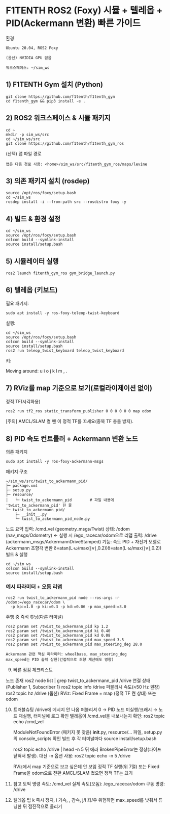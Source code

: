 # F1TENTH ROS2 (Foxy) 시뮬 + 텔레옵 + PID(Ackermann 변환) 빠른 가이드
환경

    Ubuntu 20.04, ROS2 Foxy

    (옵션) NVIDIA GPU 없음

    워크스페이스: ~/sim_ws

## 1) F1TENTH Gym 설치 (Python)
```
git clone https://github.com/f1tenth/f1tenth_gym
cd f1tenth_gym && pip3 install -e .
```
## 2) ROS2 워크스페이스 & 시뮬 패키지
```
cd ~
mkdir -p sim_ws/src
cd ~/sim_ws/src
git clone https://github.com/f1tenth/f1tenth_gym_ros
```
(선택) 맵 파일 경로

    맵은 다음 경로 사용: <home>/sim_ws/src/f1tenth_gym_ros/maps/levine

## 3) 의존 패키지 설치 (rosdep)
```
source /opt/ros/foxy/setup.bash
cd ~/sim_ws
rosdep install -i --from-path src --rosdistro foxy -y
```
## 4) 빌드 & 환경 설정
```
cd ~/sim_ws
source /opt/ros/foxy/setup.bash
colcon build --symlink-install
source install/setup.bash
```
## 5) 시뮬레이터 실행
```
ros2 launch f1tenth_gym_ros gym_bridge_launch.py
```
## 6) 텔레옵 (키보드)

필요 패키지:
```
sudo apt install -y ros-foxy-teleop-twist-keyboard
```
실행:
```
cd ~/sim_ws
source /opt/ros/foxy/setup.bash
colcon build --symlink-install
source install/setup.bash
ros2 run teleop_twist_keyboard teleop_twist_keyboard
```
키:

Moving around:
   u    i    o
   j    k    l
   m    ,    .

## 7) RViz를 map 기준으로 보기(로컬라이제이션 없이)

정적 TF(시각화용)
```
ros2 run tf2_ros static_transform_publisher 0 0 0 0 0 0 map odom
```
 [주의] AMCL/SLAM 켤 땐 이 정적 TF를 끄세요(중복 TF 충돌 방지).

## 8) PID 속도 컨트롤러 + Ackermann 변환 노드
의존 패키지
```
sudo apt install -y ros-foxy-ackermann-msgs
```
패키지 구조
```
~/sim_ws/src/twist_to_ackermann_pid/
├─ package.xml
├─ setup.py
├─ resource/
│   └─ twist_to_ackermann_pid        # 파일 내용에 'twist_to_ackermann_pid' 한 줄
└─ twist_to_ackermann_pid/
    ├─ __init__.py
    └─ twist_to_ackermann_pid_node.py
```
노드 요약
    입력: /cmd_vel (geometry_msgs/Twist)
    상태: /odom (nav_msgs/Odometry) ← 실행 시 /ego_racecar/odom으로 리맵
    출력: /drive (ackermann_msgs/AckermannDriveStamped)
    기능: 속도 PID + 자전거 모델로 Ackermann 조향각 변환
    δ=atan(L⋅ω/max⁡(∣v∣,0.2))δ=atan(L⋅ω/max(∣v∣,0.2))
빌드 & 실행
```
cd ~/sim_ws
colcon build --symlink-install
source install/setup.bash
```
### 예시 파라미터 + 오돔 리맵
```
ros2 run twist_to_ackermann_pid node --ros-args -r /odom:=/ego_racecar/odom \
  -p kp:=1.0 -p ki:=0.3 -p kd:=0.06 -p max_speed:=3.0
```
주행 중 즉석 튜닝(다른 터미널)
```
ros2 param set /twist_to_ackermann_pid kp 1.2
ros2 param set /twist_to_ackermann_pid ki 0.40
ros2 param set /twist_to_ackermann_pid kd 0.08
ros2 param set /twist_to_ackermann_pid max_speed 3.5
ros2 param set /twist_to_ackermann_pid max_steering_deg 28.0
```
    Ackermann 관련 핵심 파라미터: wheelbase, max_steering_deg
    max_speed는 PID 출력 상한(간접적으로 조향 계산에도 영향)

9) 빠른 점검 체크리스트

 노드 존재
ros2 node list | grep twist_to_ackermann_pid
 /drive 연결 상태 (Publisher 1, Subscriber 1)
ros2 topic info /drive
 퍼블리시 속도(≈50 Hz 권장)
ros2 topic hz /drive
 (옵션) RViz: Fixed Frame = map (정적 TF 켠 상태) 또는 odom

10) 트러블슈팅
    /drive에 메시지 안 나옴
        퍼블리셔 0 → PID 노드 미실행/크래시 → 노드 재실행, 터미널에 로그 확인
        텔레옵이 /cmd_vel을 내보내는지 확인: ros2 topic echo /cmd_vel

    ModuleNotFoundError (패키지 못 찾음)
        __init__.py, resource/… 파일, setup.py의 console_scripts 확인
        빌드 후 각 터미널마다 source install/setup.bash

    ros2 topic echo /drive | head -n 5 뒤 에러
        BrokenPipeError는 정상(파이프 닫혀서 발생). 대신 -n 옵션 사용:
        ros2 topic echo -n 5 /drive

    RViz에서 map 기준으로 보고 싶은데 안 보임
        정적 TF 실행(위 7절) 또는 Fixed Frame을 odom으로 전환
        AMCL/SLAM 켰으면 정적 TF는 끄기

11) 참고 토픽
    명령 속도: /cmd_vel
    실제 속도(오돔): /ego_racecar/odom
    구동 명령: /drive

12) 텔레옵 팁
    k 즉시 정지, i 가속, , 감속, j/l 좌/우
    위험하면 max_speed를 낮춰서 튜닝한 뒤 점진적으로 올리기
